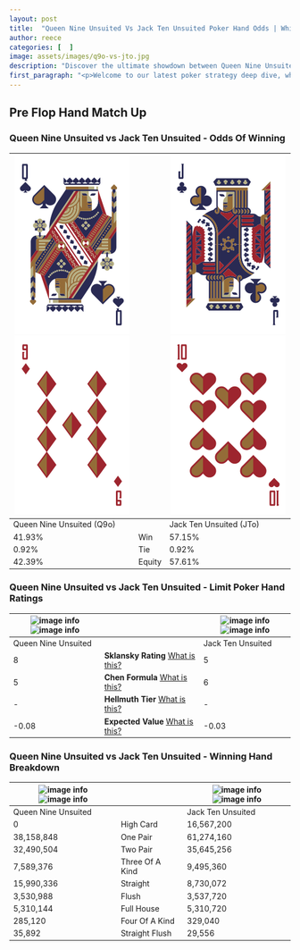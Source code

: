 ```yaml
---
layout: post
title:  "Queen Nine Unsuited Vs Jack Ten Unsuited Poker Hand Odds | Which Is The Better Hand In Poker? A Complete Guide"
author: reece
categories: [  ]
image: assets/images/q9o-vs-jto.jpg
description: "Discover the ultimate showdown between Queen Nine Unsuited and Jack Ten Unsuited in poker! Uncover the odds, strategies, and scenarios where one hand triumphs over the other. Get ready to up your poker game with this thrilling analysis."
first_paragraph: "<p>Welcome to our latest poker strategy deep dive, where we're pitting two distinct hands against each other in a high-stakes showdown: Queen Nine Unsuited vs Jack Ten Unsuited.</p><p>In the dynamic world of poker, every decision counts, and knowing which hand holds the upper hand is key to your success at the table.</p><p>In this article, we'll dissect these two hands, explore the scenarios where one dominates the other, and equip you with the knowledge to make strategic choices that can tip the odds in your favor.</p><p>Get ready to unravel the intriguing dynamics of these poker hands and elevate your game to new heights.</p>"
---
```




[comment]: # (sp0)

## Pre Flop Hand Match Up

<div class="table hand-ratings" markdown="1"> 



### Queen Nine Unsuited vs Jack Ten Unsuited - Odds Of Winning


    
| ![image info](assets/images/hand1/q.png) ![image info](assets/images/hand1/9o.png) |  | ![image info](assets/images/hand2/j.png) ![image info](assets/images/hand2/to.png) |
| -------- | -------- | -------- |
| Queen Nine Unsuited (Q9o) |  | Jack Ten Unsuited (JTo) |
| 41.93% | Win | 57.15% |
| 0.92% | Tie | 0.92% |
| 42.39% | Equity | 57.61% |




[comment]: # (sp1)



### Queen Nine Unsuited vs Jack Ten Unsuited - Limit Poker Hand Ratings


    
| ![image info](https://www.riverpairs.com/assets/images/hand1/q.png) ![image info](https://www.riverpairs.com/assets/images/hand1/9o.png) |  | ![image info](https://www.riverpairs.com/assets/images/hand2/j.png) ![image info](https://www.riverpairs.com/assets/images/hand2/to.png) |
| -------- | -------- | -------- |
| Queen Nine Unsuited |  | Jack Ten Unsuited |
| 8 | **Sklansky Rating** [What is this?](/sklansky-rating-explained) | 5 |
| 5 | **Chen Formula** [What is this?](/chen-formula-explained) | 6 |
| - | **Hellmuth Tier** [What is this?](/Hellmuth-tier-explained) | - |
| -0.08 | **Expected Value** [What is this?](/expected-value-explained) | -0.03 |




[comment]: # (sp2)



### Queen Nine Unsuited vs Jack Ten Unsuited - Winning Hand Breakdown


    
| ![image info](https://www.riverpairs.com/assets/images/hand1/q.png) ![image info](https://www.riverpairs.com/assets/images/hand1/9o.png) |  | ![image info](https://www.riverpairs.com/assets/images/hand2/j.png) ![image info](https://www.riverpairs.com/assets/images/hand2/to.png) |
| -------- | -------- | -------- |
| Queen Nine Unsuited |  | Jack Ten Unsuited |
| 0 | High Card | 16,567,200 |
| 38,158,848 | One Pair | 61,274,160 |
| 32,490,504 | Two Pair | 35,645,256 |
| 7,589,376 | Three Of A Kind | 9,495,360 |
| 15,990,336 | Straight | 8,730,072 |
| 3,530,988 | Flush | 3,537,720 |
| 5,310,144 | Full House | 5,310,720 |
| 285,120 | Four Of A Kind | 329,040 |
| 35,892 | Straight Flush | 29,556 |




[comment]: # (sp3)



</div>

[comment]: # (sp4)



[comment]: # (sp5)

